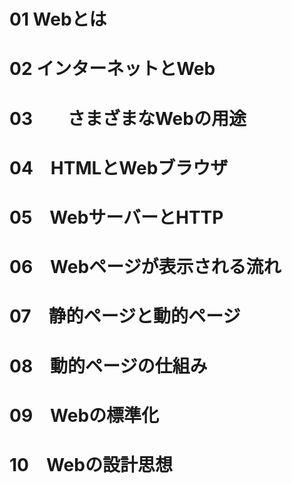 # 01 Webとは

# 02 インターネットとWeb
# 03　　さまざまなWebの用途
# 04　HTMLとWebブラウザ
# 05　WebサーバーとHTTP
# 06　Webページが表示される流れ
# 07　静的ページと動的ページ
# 08　動的ページの仕組み
# 09　Webの標準化
# 10　Webの設計思想
